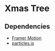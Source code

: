 # Xmas Tree

## Dependencies

- [Framer Motion](https://www.framer.com/motion/)
- [particles.js](https://vincentgarreau.com/particles.js/#snow)